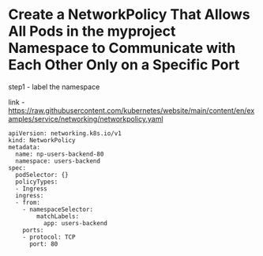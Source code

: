 # Create a NetworkPolicy That Allows All Pods in the myproject Namespace to Communicate with Each Other Only on a Specific Port

step1 - label the namespace 

link - https://raw.githubusercontent.com/kubernetes/website/main/content/en/examples/service/networking/networkpolicy.yaml

```
apiVersion: networking.k8s.io/v1
kind: NetworkPolicy
metadata:
  name: np-users-backend-80
  namespace: users-backend
spec:
  podSelector: {}
  policyTypes:
  - Ingress
  ingress:
  - from:
    - namespaceSelector:
        matchLabels:
          app: users-backend
    ports:
    - protocol: TCP
      port: 80
```